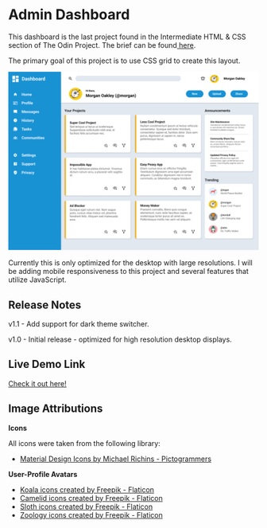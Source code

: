 # Admin Dashboard

This dashboard is the last project found in the Intermediate HTML & CSS section of The Odin Project. The brief can be found<a href="https://www.theodinproject.com/lessons/node-path-intermediate-html-and-css-admin-dashboard"> here</a>.

The primary goal of this project is to use CSS grid to create this layout.

<img src="./dashboard-project-design-brief.png">

Currently this is only optimized for the desktop with large resolutions. I will be adding mobile responsiveness to this project and several features that utilize JavaScript.

## Release Notes

v1.1 - Add support for dark theme switcher.

v1.0 - Initial release - optimized for high resolution desktop displays.

## Live Demo Link

<a href="https://jlyon12.github.io/admin-dashboard/">Check it out here!</a>

## Image Attributions

**Icons**

All icons were taken from the following library:
<br/>

- <a href="https://pictogrammers.com/library/mdi/">Material Design Icons by Michael Richins - Pictogrammers</a>

**User-Profile Avatars**

- <a href="https://www.flaticon.com/free-icons/koala" title="koala icons">Koala icons created by Freepik - Flaticon</a>
  <br/>
- <a href="https://www.flaticon.com/free-icons/camelid" title="camelid icons">Camelid icons created by Freepik - Flaticon</a>
  <br/>
- <a href="https://www.flaticon.com/free-icons/sloth" title="sloth icons">Sloth icons created by Freepik - Flaticon</a>
  <br/>
- <a href="https://www.flaticon.com/free-icons/zoology" title="zoology icons">Zoology icons created by Freepik - Flaticon</a>
